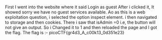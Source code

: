 First I went into the website where it said Login as guest
After i clicked it, It showed sorry we have no guest services available.
Ao as this is a web exploitation question, i selected the option inspect element.
i then navigated to storage and then cookies.
There i saw that isAdmin =0 i.e, the button will not give an output.
So i Changed it to 1 and then reloaded the page and I got the flag.
The flag is :- picoCTF{gr4d3_A_c00k13_0d351e23}

